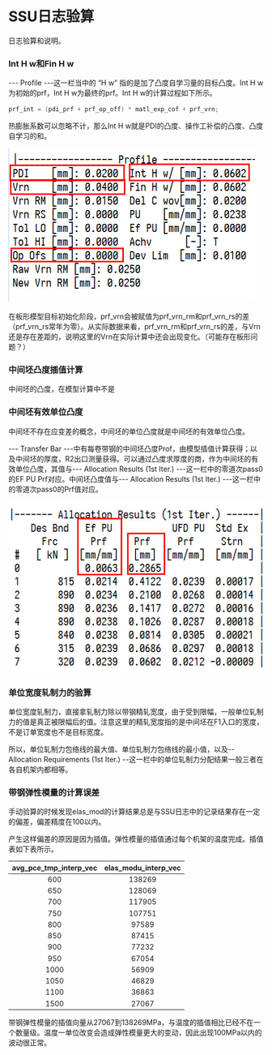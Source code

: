 # SSU日志验算

日志验算和说明。

### Int H w和Fin H w

--- Profile ---这一栏当中的 “H w” 指的是加了凸度自学习量的目标凸度。Int H w为初始的prf，Int H w为最终的prf。Int H w的计算过程如下所示。

```C++
prf_int = (pdi_prf + prf_op_off) * matl_exp_cof + prf_vrn;
```

热膨胀系数可以忽略不计，那么Int H w就是PDI的凸度、操作工补偿的凸度、凸度自学习的和。

![int_h_w](ssu_log_checking_calculation/int_h_w.jpg)

在板形模型目标初始化阶段，prf_vrn会被赋值为prf_vrn_rm和prf_vrn_rs的差（prf_vrn_rs常年为零）。从实际数据来看，prf_vrn_rm和prf_vrn_rs的差，与Vrn还是存在差距的，说明这里的Vrn在实际计算中还会出现变化。（可能存在板形问题？）

### 中间坯凸度插值计算

中间坯的凸度，在模型计算中不是

### 中间坯有效单位凸度

中间坯不存在应变差的概念，中间坯的单位凸度就是中间坯的有效单位凸度。

--- Transfer Bar ---中有每卷带钢的中间坯凸度Prof，由模型插值计算获得；以及中间坯的厚度，R2出口测量获得。可以通过凸度求厚度的商，作为中间坯的有效单位凸度，其值与--- Allocation Results (1st Iter.) ---这一栏中的零道次pass0的EF PU Prf对应。中间坯凸度值与--- Allocation Results (1st Iter.) ---这一栏中的零道次pass0的Prf值对应。

![bar_prf](ssu_log_checking_calculation/bar_prf.jpg)

### 单位宽度轧制力的验算

单位宽度轧制力，直接拿轧制力除以带钢精轧宽度，由于受到限幅，一般单位轧制力的值是真正被限幅后的值。注意这里的精轧宽度指的是中间坯在F1入口的宽度，不是订单宽度也不是目标宽度。

所以，单位轧制力包络线的最大值、单位轧制力包络线的最小值，以及-- Allocation Requirements (1st Iter.) --这一栏中的单位轧制力分配结果一般三者在各自机架内都相等。

### 带钢弹性模量的计算误差

手动验算的时候发现elas_mod的计算结果总是与SSU日志中的记录结果存在一定的偏差，偏差精度在100以内。

产生这样偏差的原因是因为插值。弹性模量的插值通过每个机架的温度完成。插值表如下表所示。

| avg_pce_tmp_interp_vec | elas_modu_interp_vec |
| :--------------------: | :------------------: |
|          600           |        138269        |
|          650           |        128069        |
|          700           |        117905        |
|          750           |        107751        |
|          800           |        97589         |
|          850           |        87415         |
|          900           |        77232         |
|          950           |        67054         |
|          1000          |        56909         |
|          1050          |        46829         |
|          1100          |        36863         |
|          1500          |        27067         |

带钢弹性模量的插值向量从27067到138269MPa，与温度的插值相比已经不在一个数量级。温度一单位改变会造成弹性模量更大的变动，因此出现100MPa以内的波动很正常。